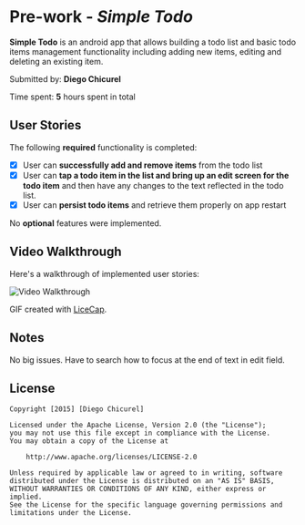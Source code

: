 # Pre-work - *Simple Todo*

**Simple Todo** is an android app that allows building a todo list and basic todo items management functionality including adding new items, editing and deleting an existing item.

Submitted by: **Diego Chicurel**

Time spent: **5** hours spent in total

## User Stories

The following **required** functionality is completed:

* [x] User can **successfully add and remove items** from the todo list
* [x] User can **tap a todo item in the list and bring up an edit screen for the todo item** and then have any changes to the text reflected in the todo list.
* [x] User can **persist todo items** and retrieve them properly on app restart

No **optional** features were implemented.

## Video Walkthrough 

Here's a walkthrough of implemented user stories:

<img src='http://i.imgur.com/kGPPMnA.gif' title='Video Walkthrough' width='' alt='Video Walkthrough' />

GIF created with [LiceCap](http://www.cockos.com/licecap/).

## Notes

No big issues. Have to search how to focus at the end of text in edit field.

## License

    Copyright [2015] [Diego Chicurel]

    Licensed under the Apache License, Version 2.0 (the "License");
    you may not use this file except in compliance with the License.
    You may obtain a copy of the License at

        http://www.apache.org/licenses/LICENSE-2.0

    Unless required by applicable law or agreed to in writing, software
    distributed under the License is distributed on an "AS IS" BASIS,
    WITHOUT WARRANTIES OR CONDITIONS OF ANY KIND, either express or implied.
    See the License for the specific language governing permissions and
    limitations under the License.


